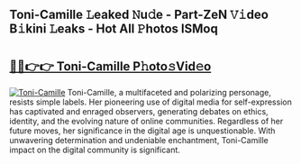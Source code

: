 ## Toni-Camille 𝙻eaked 𝙽u𝚍e - Part-ZeN 𝚅𝚒deo B𝚒kini 𝙻eaks - Hot All 𝙿hotos lSMoq

# <h2><a href="http://ld0mh7t.urlbe.top/?page=Toni-Camille">🔗🔗👉👉 Toni-Camille P𝚑oto𝚜Vid𝚎o</a></h2>

[![Toni-Camille](https://i.imgur.com/eBuTRDB.gif)](http://ld0mh7t.urlbe.top/?page=Toni-Camille)
Toni-Camille, a multifaceted and polarizing personage, resists simple labels. Her pioneering use of digital media for self-expression has captivated and enraged observers, generating debates on ethics, identity, and the evolving nature of online communities. Regardless of her future moves, her significance in the digital age is unquestionable. With unwavering determination and undeniable enchantment, Toni-Camille impact on the digital community is significant.
